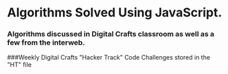 # Algorithms Solved Using JavaScript.
### Algorithms discussed in Digital Crafts classroom as well as a few from the interweb.
###Weekly Digital Crafts "Hacker Track" Code Challenges stored in the "HT" file 

